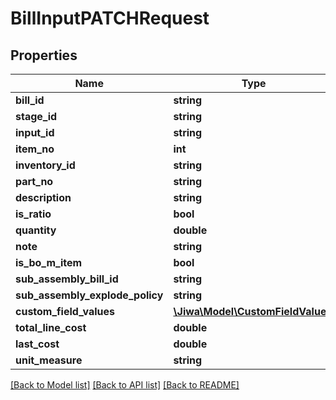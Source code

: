 # BillInputPATCHRequest

## Properties
Name | Type | Description | Notes
------------ | ------------- | ------------- | -------------
**bill_id** | **string** |  | [optional] 
**stage_id** | **string** |  | [optional] 
**input_id** | **string** |  | [optional] 
**item_no** | **int** |  | [optional] 
**inventory_id** | **string** |  | [optional] 
**part_no** | **string** |  | [optional] 
**description** | **string** |  | [optional] 
**is_ratio** | **bool** |  | [optional] 
**quantity** | **double** |  | [optional] 
**note** | **string** |  | [optional] 
**is_bo_m_item** | **bool** |  | [optional] 
**sub_assembly_bill_id** | **string** |  | [optional] 
**sub_assembly_explode_policy** | **string** |  | [optional] 
**custom_field_values** | [**\Jiwa\Model\CustomFieldValue[]**](CustomFieldValue.md) |  | [optional] 
**total_line_cost** | **double** |  | [optional] 
**last_cost** | **double** |  | [optional] 
**unit_measure** | **string** |  | [optional] 

[[Back to Model list]](../README.md#documentation-for-models) [[Back to API list]](../README.md#documentation-for-api-endpoints) [[Back to README]](../README.md)


